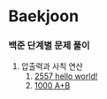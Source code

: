 # Baekjoon
### 백준 단계별 문제 풀이

1. 압출력과 사칙 연산
   1. [2557 hello world!](https://www.acmicpc.net/problem/2557)
   2. [1000 A+B](https://www.acmicpc.net/problem/1000)